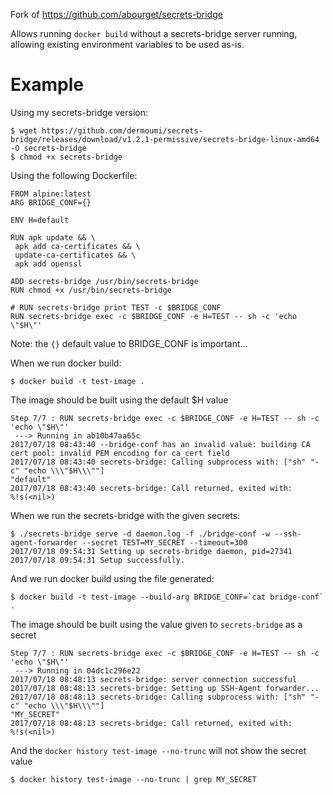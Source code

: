 Fork of https://github.com/abourget/secrets-bridge

Allows running `docker build` without a secrets-bridge server running,
allowing existing environment variables to be used as-is.

# Example

Using my secrets-bridge version:

    $ wget https://github.com/dermoumi/secrets-bridge/releases/download/v1.2.1-permissive/secrets-bridge-linux-amd64 -O secrets-bridge
    $ chmod +x secrets-bridge

Using the following Dockerfile:

    FROM alpine:latest
    ARG BRIDGE_CONF={}

    ENV H=default

    RUN apk update && \
     apk add ca-certificates && \
     update-ca-certificates && \
     apk add openssl

    ADD secrets-bridge /usr/bin/secrets-bridge
    RUN chmod +x /usr/bin/secrets-bridge

    # RUN secrets-bridge print TEST -c $BRIDGE_CONF
    RUN secrets-bridge exec -c $BRIDGE_CONF -e H=TEST -- sh -c 'echo \"$H\"'

Note: the `{}` default value to BRIDGE_CONF is important...

When we run docker build:

    $ docker build -t test-image .

The image should be built using the default $H value

    Step 7/7 : RUN secrets-bridge exec -c $BRIDGE_CONF -e H=TEST -- sh -c 'echo \"$H\"'
     ---> Running in ab10b47aa65c
    2017/07/18 08:43:40 --bridge-conf has an invalid value: building CA cert pool: invalid PEM encoding for ca_cert field
    2017/07/18 08:43:40 secrets-bridge: Calling subprocess with: ["sh" "-c" "echo \\\"$H\\\""]
    "default"
    2017/07/18 08:43:40 secrets-bridge: Call returned, exited with: %!s(<nil>)

When we run the secrets-bridge with the given secrets:

    $ ./secrets-bridge serve -d daemon.log -f ./bridge-conf -w --ssh-agent-forwarder --secret TEST=MY_SECRET --timeout=300
    2017/07/18 09:54:31 Setting up secrets-bridge daemon, pid=27341
    2017/07/18 09:54:31 Setup successfully.

And we run docker build using the file generated:

    $ docker build -t test-image --build-arg BRIDGE_CONF=`cat bridge-conf` .

The image should be built using the value given to `secrets-bridge` as a secret

    Step 7/7 : RUN secrets-bridge exec -c $BRIDGE_CONF -e H=TEST -- sh -c 'echo \"$H\"'
     ---> Running in 04dc1c296e22
    2017/07/18 08:48:13 secrets-bridge: server connection successful
    2017/07/18 08:48:13 secrets-bridge: Setting up SSH-Agent forwarder...
    2017/07/18 08:48:13 secrets-bridge: Calling subprocess with: ["sh" "-c" "echo \\\"$H\\\""]
    "MY_SECRET"
    2017/07/18 08:48:13 secrets-bridge: Call returned, exited with: %!s(<nil>)

And the `docker history test-image --no-trunc` will not show the secret value

    $ docker history test-image --no-trunc | grep MY_SECRET
